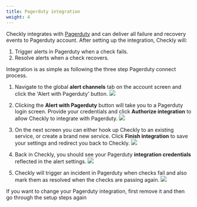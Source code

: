 ```yaml
---
title: Pagerduty integration
weight: 4
---
```


Checkly integrates with [Pagerduty](https://pagerduty.com) and can deliver all failure and recovery events 
to Pagerduty account. After setting up the integration, Checkly will:

1. Trigger alerts in Pagerduty when a check fails.
2. Resolve alerts when a check recovers.

Integration is as simple as following the three step Pagerduty connect process.


1. Navigate to the global **alert channels** tab on the account screen and click the 'Alert with Pagerduty' button.
![](/docs/images/alerting/pagerduty_step1.png)

2. Clicking the **Alert with Pagerduty** button will take you to a Pagerduty login screen. Provide your credentials and click
**Authorize integration** to allow Checkly to integrate with Pagerduty.
![](/docs/images/alerting/pagerduty_step2.png)

3. On the next screen you can either hook up Checkly to an existing service, or create a brand new service.
Click **Finish integration** to save your settings and redirect you back to Checkly. 
![](/docs/images/alerting/pagerduty_step3.png)

4. Back in Checkly, you should see your Pagerduty **integration credentials** reflected in the alert settings. 
![](/docs/images/alerting/pagerduty_step4.png)

5. Checkly will trigger an incident in Pagerduty when checks fail and also mark them as resolved when the checks are passing again.
![](/docs/images/alerting/pagerduty_step5.png)



If you want to change your Pagerduty integration, first remove it and then go through the setup steps again

